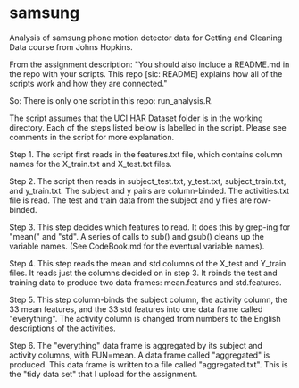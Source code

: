 samsung
=======

Analysis of samsung phone motion detector data for Getting and Cleaning Data course from Johns Hopkins.

From the assignment description: "You should also include a README.md in the repo with your scripts.  This repo [sic: README] explains how all of the scripts work and how they are connected."

So: There is only one script in this repo: run_analysis.R.

The script assumes that the UCI HAR Dataset folder is in the working directory.
Each of the steps listed below is labelled in the script.  Please see comments in the script for more explanation.

Step 1.
The script first reads in the features.txt file, which contains column names for the X_train.txt and X_test.txt files.

Step 2.
The script then reads in subject_test.txt, y_test.txt, subject_train.txt, and y_train.txt.  The subject and y pairs are column-binded.  The activities.txt file is read.  The test and train data from the subject and y files are row-binded.

Step 3.
This step decides which features to read.  It does this by grep-ing for "mean(" and "std".  A series of calls to sub() and gsub() cleans up the variable names.  (See CodeBook.md for the eventual variable names).

Step 4.
This step reads the mean and std columns of the X_test and Y_train files.  It reads just the columns decided on in step 3.  It rbinds the test and training data to produce two data frames: mean.features and std.features.

Step 5.
This step column-binds the subject column, the activity column, the 33 mean features, and the 33 std features into one data frame called "everything".  The activity column is changed from numbers to the English descriptions of the activities.

Step 6.
The "everything" data frame is aggregated by its subject and activity columns, with FUN=mean.  A data frame called "aggregated" is produced.  This data frame is written to a file called "aggregated.txt".  This is the "tidy data set" that I upload for the assignment.
